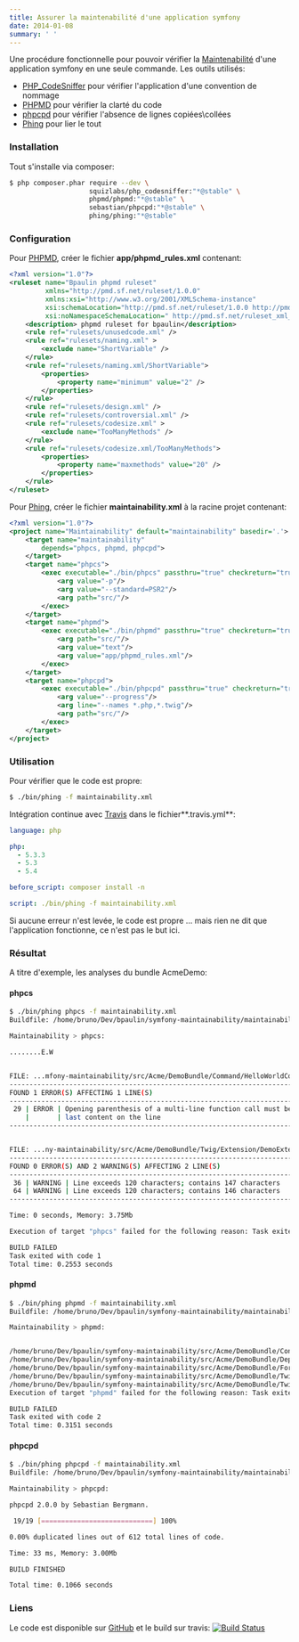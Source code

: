```yaml
---
title: Assurer la maintenabilité d'une application symfony
date: 2014-01-08
summary: ' '
---
```


Une procédure fonctionnelle pour pouvoir vérifier la [Maintenabilité] d'une application symfony en une seule commande.
Les outils utilisés:

- [PHP_CodeSniffer] pour vérifier l'application d'une convention de nommage
- [PHPMD] pour vérifier la clarté du code
- [phpcpd] pour vérifier l'absence de lignes copiées\collées
- [Phing] pour lier le tout

### Installation

Tout s'installe via composer:

```bash
$ php composer.phar require --dev \
                    squizlabs/php_codesniffer:"*@stable" \
                    phpmd/phpmd:"*@stable" \
                    sebastian/phpcpd:"*@stable" \
                    phing/phing:"*@stable"
```

### Configuration

Pour [PHPMD], créer le fichier **app/phpmd_rules.xml** contenant:

```xml
<?xml version="1.0"?>
<ruleset name="Bpaulin phpmd ruleset"
         xmlns="http://pmd.sf.net/ruleset/1.0.0"
         xmlns:xsi="http://www.w3.org/2001/XMLSchema-instance"
         xsi:schemaLocation="http://pmd.sf.net/ruleset/1.0.0 http://pmd.sf.net/ruleset_xml_schema.xsd"
         xsi:noNamespaceSchemaLocation=" http://pmd.sf.net/ruleset_xml_schema.xsd">
    <description> phpmd ruleset for bpaulin</description>
    <rule ref="rulesets/unusedcode.xml" />
    <rule ref="rulesets/naming.xml" >
        <exclude name="ShortVariable" />
    </rule>
    <rule ref="rulesets/naming.xml/ShortVariable">
        <properties>
            <property name="minimum" value="2" />
        </properties>
    </rule>
    <rule ref="rulesets/design.xml" />
    <rule ref="rulesets/controversial.xml" />
    <rule ref="rulesets/codesize.xml" >
        <exclude name="TooManyMethods" />
    </rule>
    <rule ref="rulesets/codesize.xml/TooManyMethods">
        <properties>
            <property name="maxmethods" value="20" />
        </properties>
    </rule>
</ruleset>
```

Pour [Phing], créer le fichier **maintainability.xml** à la racine projet contenant:

```xml
<?xml version="1.0"?>
<project name="Maintainability" default="maintainability" basedir='.'>
    <target name="maintainability"
        depends="phpcs, phpmd, phpcpd">
    </target>
    <target name="phpcs">
        <exec executable="./bin/phpcs" passthru="true" checkreturn="true">
            <arg value="-p"/>
            <arg value="--standard=PSR2"/>
            <arg path="src/"/>
        </exec>
    </target>
    <target name="phpmd">
        <exec executable="./bin/phpmd" passthru="true" checkreturn="true">
            <arg path="src/"/>
            <arg value="text"/>
            <arg value="app/phpmd_rules.xml"/>
        </exec>
    </target>
    <target name="phpcpd">
        <exec executable="./bin/phpcpd" passthru="true" checkreturn="true">
            <arg value="--progress"/>
            <arg line="--names *.php,*.twig"/>
            <arg path="src/"/>
        </exec>
    </target>
</project>

```

### Utilisation

Pour vérifier que le code est propre:
```bash
$ ./bin/phing -f maintainability.xml
```

Intégration continue avec [Travis] dans le fichier**.travis.yml**:
```yml
language: php

php:
  - 5.3.3
  - 5.3
  - 5.4

before_script: composer install -n

script: ./bin/phing -f maintainability.xml
```

Si aucune erreur n'est levée, le code est propre ... mais rien ne dit que l'application fonctionne, ce n'est pas le but ici.

### Résultat

A titre d'exemple, les analyses du bundle AcmeDemo:

#### phpcs

```bash
$ ./bin/phing phpcs -f maintainability.xml
Buildfile: /home/bruno/Dev/bpaulin/symfony-maintainability/maintainability.xml

Maintainability > phpcs:

........E.W


FILE: ...mfony-maintainability/src/Acme/DemoBundle/Command/HelloWorldCommand.php
--------------------------------------------------------------------------------
FOUND 1 ERROR(S) AFFECTING 1 LINE(S)
--------------------------------------------------------------------------------
 29 | ERROR | Opening parenthesis of a multi-line function call must be the
    |       | last content on the line
--------------------------------------------------------------------------------


FILE: ...ny-maintainability/src/Acme/DemoBundle/Twig/Extension/DemoExtension.php
--------------------------------------------------------------------------------
FOUND 0 ERROR(S) AND 2 WARNING(S) AFFECTING 2 LINE(S)
--------------------------------------------------------------------------------
 36 | WARNING | Line exceeds 120 characters; contains 147 characters
 64 | WARNING | Line exceeds 120 characters; contains 146 characters
--------------------------------------------------------------------------------

Time: 0 seconds, Memory: 3.75Mb

Execution of target "phpcs" failed for the following reason: Task exited with code 1

BUILD FAILED
Task exited with code 1
Total time: 0.2553 seconds
```

#### phpmd

```bash
$ ./bin/phing phpmd -f maintainability.xml
Buildfile: /home/bruno/Dev/bpaulin/symfony-maintainability/maintainability.xml

Maintainability > phpmd:


/home/bruno/Dev/bpaulin/symfony-maintainability/src/Acme/DemoBundle/Controller/DemoController.php:44    Avoid unused local variables such as '$mailer'.
/home/bruno/Dev/bpaulin/symfony-maintainability/src/Acme/DemoBundle/DependencyInjection/AcmeDemoExtension.php:12    Avoid unused parameters such as '$configs'.
/home/bruno/Dev/bpaulin/symfony-maintainability/src/Acme/DemoBundle/Form/ContactType.php:10 Avoid unused parameters such as '$options'.
/home/bruno/Dev/bpaulin/symfony-maintainability/src/Acme/DemoBundle/Twig/Extension/DemoExtension.php:59Avoid variables with short names like $r. Configured minimum length is 2.
/home/bruno/Dev/bpaulin/symfony-maintainability/src/Acme/DemoBundle/Twig/Extension/DemoExtension.php:60Avoid variables with short names like $m. Configured minimum length is 2.
Execution of target "phpmd" failed for the following reason: Task exited with code 2

BUILD FAILED
Task exited with code 2
Total time: 0.3151 seconds
```

#### phpcpd

```bash
$ ./bin/phing phpcpd -f maintainability.xml
Buildfile: /home/bruno/Dev/bpaulin/symfony-maintainability/maintainability.xml

Maintainability > phpcpd:

phpcpd 2.0.0 by Sebastian Bergmann.

 19/19 [============================] 100%

0.00% duplicated lines out of 612 total lines of code.

Time: 33 ms, Memory: 3.00Mb

BUILD FINISHED

Total time: 0.1066 seconds
```

### Liens
Le code est disponible sur [GitHub](https://github.com/bpaulin/symfony-maintenability) et le build sur travis: [![Build Status](https://travis-ci.org/bpaulin/symfony-maintenability.png?branch=master)](https://travis-ci.org/bpaulin/symfony-maintenability)

[Travis]: https://travis-ci.org/
[Maintenabilité]: http://fr.wikipedia.org/wiki/Maintenabilit%C3%A9
[PHPMD]: http://phpmd.org/
[phpcpd]: https://github.com/sebastianbergmann/phpcpd
[PHP_CodeSniffer]: https://github.com/squizlabs/PHP_CodeSniffer
[Phing]: http://www.phing.info
